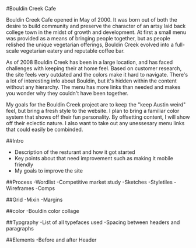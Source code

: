 #Bouldin Creek Cafe

Bouldin Creek Cafe opened in May of 2000. It was born out of both the desire
to build community and preserve the character of an artsy laid 
back college town in the midst of growth and development.
At first a small menu was provided as a means of bringing
people together, but as people relished the unique vegetarian 
offerings, Bouldin Creek evolved into a full-scale vegetarian
eatery and reputable coffee bar.

As of 2008 Bouldin Creek has been in a large location, and has faced challenges 
with keeping their at home feel. Based on customer research, the site feels very
outdated and the colors make it hard to navigate. There's a lot of interesting 
info about Bouldin, but it's hidden within the content without any hierarchy.
The menu has more links than needed and makes you wonder why they couldn't have been together.

My goals for the Bouldin Creek project are to keep the "keep Austin weird" feel, but 
bring a fresh style to the website. I plan to bring a familiar color system that shows off their fun personality. By offsetting content, I will show off their eclectic nature. I also want to take out any unessesary menu links that could easily be combinded.


##Intro
   - Description of the resturant and how it got started
   - Key points about that need improvement such as making it mobile friendly
   - My goals to improve the site 

##Process
   -Wordlist
   -Competitive market study
   -Sketches
   -Styletiles
   -Wireframes
   -Comps

##Grid
  -Mixin 
  -Margins

##color
  -Bouldin color collage

##Typgraphy
  -List of all typefaces used
  -Spacing between headers and paragraphs

##Elements
  -Before and after Header



